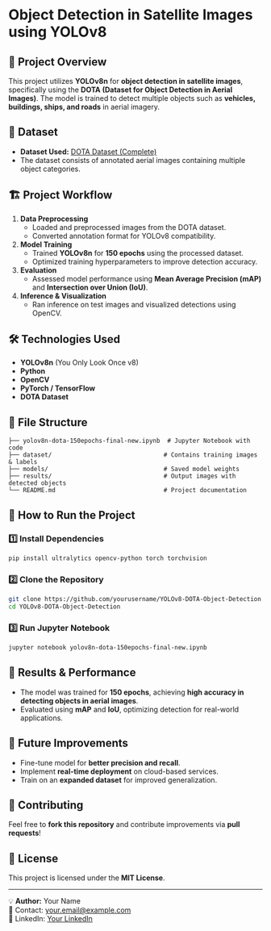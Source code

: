 # Object Detection in Satellite Images using YOLOv8

## 🚀 Project Overview
This project utilizes **YOLOv8n** for **object detection in satellite images**, specifically using the **DOTA (Dataset for Object Detection in Aerial Images)**. The model is trained to detect multiple objects such as **vehicles, buildings, ships, and roads** in aerial imagery.

## 📌 Dataset
- **Dataset Used:** [DOTA Dataset (Complete)](https://www.kaggle.com/datasets/shadow4ever/dota-dataset-complete-new)
- The dataset consists of annotated aerial images containing multiple object categories.

## 🏗️ Project Workflow
1. **Data Preprocessing**
   - Loaded and preprocessed images from the DOTA dataset.
   - Converted annotation format for YOLOv8 compatibility.
2. **Model Training**
   - Trained **YOLOv8n** for **150 epochs** using the processed dataset.
   - Optimized training hyperparameters to improve detection accuracy.
3. **Evaluation**
   - Assessed model performance using **Mean Average Precision (mAP)** and **Intersection over Union (IoU)**.
4. **Inference & Visualization**
   - Ran inference on test images and visualized detections using OpenCV.

## 🛠️ Technologies Used
- **YOLOv8n** (You Only Look Once v8)
- **Python**
- **OpenCV**
- **PyTorch / TensorFlow**
- **DOTA Dataset**

## 📂 File Structure
```
├── yolov8n-dota-150epochs-final-new.ipynb  # Jupyter Notebook with code
├── dataset/                               # Contains training images & labels
├── models/                                # Saved model weights
├── results/                               # Output images with detected objects
└── README.md                              # Project documentation
```

## 🚀 How to Run the Project
### 1️⃣ Install Dependencies
```bash
pip install ultralytics opencv-python torch torchvision
```

### 2️⃣ Clone the Repository
```bash
git clone https://github.com/yourusername/YOLOv8-DOTA-Object-Detection.git
cd YOLOv8-DOTA-Object-Detection
```

### 3️⃣ Run Jupyter Notebook
```bash
jupyter notebook yolov8n-dota-150epochs-final-new.ipynb
```

## 🎯 Results & Performance
- The model was trained for **150 epochs**, achieving **high accuracy in detecting objects in aerial images**.
- Evaluated using **mAP** and **IoU**, optimizing detection for real-world applications.

## 📌 Future Improvements
- Fine-tune model for **better precision and recall**.
- Implement **real-time deployment** on cloud-based services.
- Train on an **expanded dataset** for improved generalization.

## 🤝 Contributing
Feel free to **fork this repository** and contribute improvements via **pull requests**!

## 📜 License
This project is licensed under the **MIT License**.

---
💡 **Author:** Your Name  
📧 Contact: your.email@example.com  
🔗 LinkedIn: [Your LinkedIn](https://linkedin.com/in/yourprofile)
